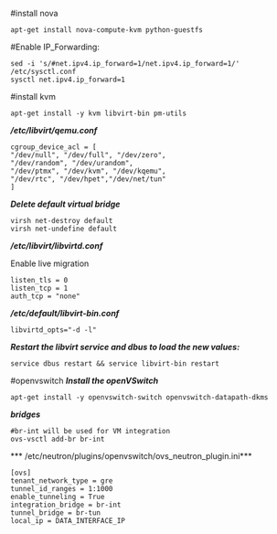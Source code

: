 #install nova
```
apt-get install nova-compute-kvm python-guestfs
```

#Enable IP_Forwarding:
```
sed -i 's/#net.ipv4.ip_forward=1/net.ipv4.ip_forward=1/' /etc/sysctl.conf
sysctl net.ipv4.ip_forward=1
```
#install kvm
```
apt-get install -y kvm libvirt-bin pm-utils
```

***/etc/libvirt/qemu.conf***
```
cgroup_device_acl = [
"/dev/null", "/dev/full", "/dev/zero",
"/dev/random", "/dev/urandom",
"/dev/ptmx", "/dev/kvm", "/dev/kqemu",
"/dev/rtc", "/dev/hpet","/dev/net/tun"
]
```
***Delete default virtual bridge***
```
virsh net-destroy default
virsh net-undefine default
```
***/etc/libvirt/libvirtd.conf***

Enable live migration
```
listen_tls = 0
listen_tcp = 1
auth_tcp = "none"
```
***/etc/default/libvirt-bin.conf***
```
libvirtd_opts="-d -l"
```
***Restart the libvirt service and dbus to load the new values:***
```
service dbus restart && service libvirt-bin restart
```
#openvswitch
***Install the openVSwitch***
```
apt-get install -y openvswitch-switch openvswitch-datapath-dkms
```
***bridges***
```
#br-int will be used for VM integration
ovs-vsctl add-br br-int
```
*** /etc/neutron/plugins/openvswitch/ovs_neutron_plugin.ini***
```
[ovs]
tenant_network_type = gre
tunnel_id_ranges = 1:1000
enable_tunneling = True
integration_bridge = br-int
tunnel_bridge = br-tun
local_ip = DATA_INTERFACE_IP
```

